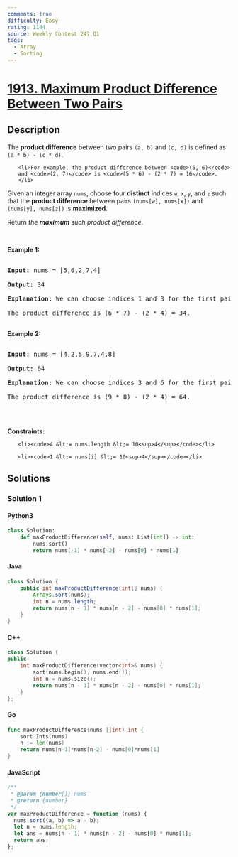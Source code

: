 ```yaml
---
comments: true
difficulty: Easy
rating: 1144
source: Weekly Contest 247 Q1
tags:
  - Array
  - Sorting
---
```


<!-- problem:start -->

# [1913. Maximum Product Difference Between Two Pairs](https://leetcode.com/problems/maximum-product-difference-between-two-pairs)

## Description

<!-- description:start -->

<p>The <strong>product difference</strong> between two pairs <code>(a, b)</code> and <code>(c, d)</code> is defined as <code>(a * b) - (c * d)</code>.</p>

<ul>

    <li>For example, the product difference between <code>(5, 6)</code> and <code>(2, 7)</code> is <code>(5 * 6) - (2 * 7) = 16</code>.</li>

</ul>

<p>Given an integer array <code>nums</code>, choose four <strong>distinct</strong> indices <code>w</code>, <code>x</code>, <code>y</code>, and <code>z</code> such that the <strong>product difference</strong> between pairs <code>(nums[w], nums[x])</code> and <code>(nums[y], nums[z])</code> is <strong>maximized</strong>.</p>

<p>Return <em>the <strong>maximum</strong> such product difference</em>.</p>

<p>&nbsp;</p>

<p><strong class="example">Example 1:</strong></p>

<pre>

<strong>Input:</strong> nums = [5,6,2,7,4]

<strong>Output:</strong> 34

<strong>Explanation:</strong> We can choose indices 1 and 3 for the first pair (6, 7) and indices 2 and 4 for the second pair (2, 4).

The product difference is (6 * 7) - (2 * 4) = 34.

</pre>

<p><strong class="example">Example 2:</strong></p>

<pre>

<strong>Input:</strong> nums = [4,2,5,9,7,4,8]

<strong>Output:</strong> 64

<strong>Explanation:</strong> We can choose indices 3 and 6 for the first pair (9, 8) and indices 1 and 5 for the second pair (2, 4).

The product difference is (9 * 8) - (2 * 4) = 64.

</pre>

<p>&nbsp;</p>

<p><strong>Constraints:</strong></p>

<ul>

    <li><code>4 &lt;= nums.length &lt;= 10<sup>4</sup></code></li>

    <li><code>1 &lt;= nums[i] &lt;= 10<sup>4</sup></code></li>

</ul>

<!-- description:end -->

## Solutions

<!-- solution:start -->

### Solution 1

<!-- tabs:start -->

#### Python3

```python
class Solution:
    def maxProductDifference(self, nums: List[int]) -> int:
        nums.sort()
        return nums[-1] * nums[-2] - nums[0] * nums[1]
```

#### Java

```java
class Solution {
    public int maxProductDifference(int[] nums) {
        Arrays.sort(nums);
        int n = nums.length;
        return nums[n - 1] * nums[n - 2] - nums[0] * nums[1];
    }
}
```

#### C++

```cpp
class Solution {
public:
    int maxProductDifference(vector<int>& nums) {
        sort(nums.begin(), nums.end());
        int n = nums.size();
        return nums[n - 1] * nums[n - 2] - nums[0] * nums[1];
    }
};
```

#### Go

```go
func maxProductDifference(nums []int) int {
	sort.Ints(nums)
	n := len(nums)
	return nums[n-1]*nums[n-2] - nums[0]*nums[1]
}
```

#### JavaScript

```js
/**
 * @param {number[]} nums
 * @return {number}
 */
var maxProductDifference = function (nums) {
  nums.sort((a, b) => a - b);
  let n = nums.length;
  let ans = nums[n - 1] * nums[n - 2] - nums[0] * nums[1];
  return ans;
};
```

<!-- tabs:end -->

<!-- solution:end -->

<!-- problem:end -->
